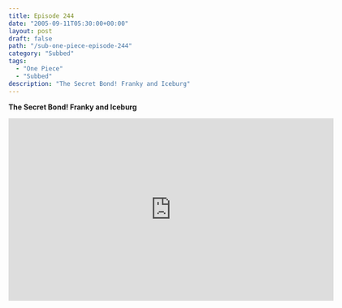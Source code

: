 ```yaml
---
title: Episode 244
date: "2005-09-11T05:30:00+00:00"
layout: post
draft: false
path: "/sub-one-piece-episode-244"
category: "Subbed"
tags:
  - "One Piece"
  - "Subbed"
description: "The Secret Bond! Franky and Iceburg"
---
```


**The Secret Bond! Franky and Iceburg**

<iframe width="640" height="360" src="https://www.rapidvideo.com/e/FXQH5C0PWL" frameborder="0" marginwidth=0 marginheight=0 scrolling=no allowfullscreen></iframe>

